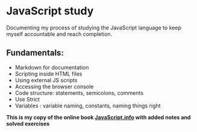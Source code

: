 # JavaScript study

Documenting my process of studying the JavaScript language to keep myself accountable and reach completion.

## Fundamentals:

- Markdown for documentation
- Scripting inside HTML files
- Using external JS scripts
- Accessing the browser console
- Code structure: statements, semicolons, comments
- Use Strict
- Variables : variable naming, constants, naming things right

**This is my copy of the online book [JavaScript.info](https://javascript.info/) with added notes and solved exercises**